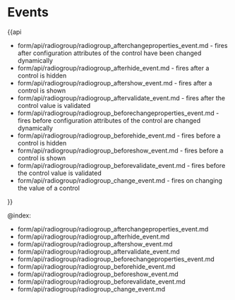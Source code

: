 Events
==========

{{api
- form/api/radiogroup/radiogroup_afterchangeproperties_event.md - fires after configuration attributes of the control have been changed dynamically
- form/api/radiogroup/radiogroup_afterhide_event.md - fires after a control is hidden
- form/api/radiogroup/radiogroup_aftershow_event.md - fires after a control is shown
- form/api/radiogroup/radiogroup_aftervalidate_event.md - fires after the control value is validated
- form/api/radiogroup/radiogroup_beforechangeproperties_event.md - fires before configuration attributes of the control are changed dynamically
- form/api/radiogroup/radiogroup_beforehide_event.md - fires before a control is hidden
- form/api/radiogroup/radiogroup_beforeshow_event.md - fires before a control is shown
- form/api/radiogroup/radiogroup_beforevalidate_event.md - fires before the control value is validated
- form/api/radiogroup/radiogroup_change_event.md - fires on changing the value of a control

}}
    
@index:
- form/api/radiogroup/radiogroup_afterchangeproperties_event.md
- form/api/radiogroup/radiogroup_afterhide_event.md
- form/api/radiogroup/radiogroup_aftershow_event.md
- form/api/radiogroup/radiogroup_aftervalidate_event.md
- form/api/radiogroup/radiogroup_beforechangeproperties_event.md
- form/api/radiogroup/radiogroup_beforehide_event.md
- form/api/radiogroup/radiogroup_beforeshow_event.md
- form/api/radiogroup/radiogroup_beforevalidate_event.md
- form/api/radiogroup/radiogroup_change_event.md



